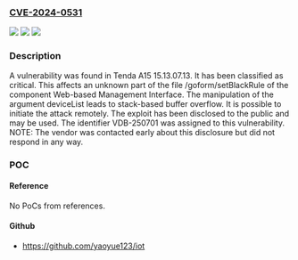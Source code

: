 ### [CVE-2024-0531](https://cve.mitre.org/cgi-bin/cvename.cgi?name=CVE-2024-0531)
![](https://img.shields.io/static/v1?label=Product&message=A15&color=blue)
![](https://img.shields.io/static/v1?label=Version&message=%3D%2015.13.07.13%20&color=brighgreen)
![](https://img.shields.io/static/v1?label=Vulnerability&message=CWE-121%20Stack-based%20Buffer%20Overflow&color=brighgreen)

### Description

A vulnerability was found in Tenda A15 15.13.07.13. It has been classified as critical. This affects an unknown part of the file /goform/setBlackRule of the component Web-based Management Interface. The manipulation of the argument deviceList leads to stack-based buffer overflow. It is possible to initiate the attack remotely. The exploit has been disclosed to the public and may be used. The identifier VDB-250701 was assigned to this vulnerability. NOTE: The vendor was contacted early about this disclosure but did not respond in any way.

### POC

#### Reference
No PoCs from references.

#### Github
- https://github.com/yaoyue123/iot

